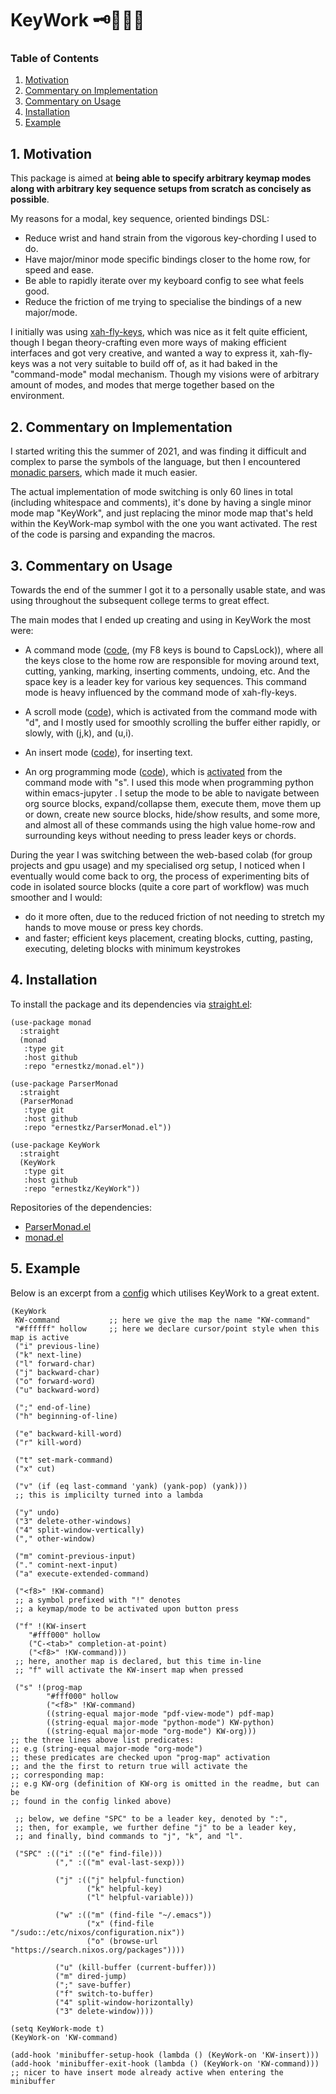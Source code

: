 # KeyWork 🗝️👷🏼‍♂️
### Table of Contents
1. [Motivation](#1motivation)
2. [Commentary on Implementation](#2commentary-on-implementation)
3. [Commentary on Usage](#3commentary-on-usage)
4. [Installation](#4installation)
5. [Example](#5example)

## 1. Motivation
This package is aimed at **being able to specify arbitrary keymap modes along with arbitrary key sequence setups from scratch as concisely as possible**.

My reasons for a modal, key sequence, oriented bindings DSL:
- Reduce wrist and hand strain from the vigorous key-chording I used to do.
- Have major/minor mode specific bindings closer to the home row, for speed and ease.
- Be able to rapidly iterate over my keyboard config to see what feels good.
- Reduce the friction of me trying to specialise the bindings of a new major/mode.

I initially was using [xah-fly-keys](https://github.com/xahlee/xah-fly-keys), which was nice as it felt quite efficient, though I began theory-crafting even more ways of making efficient interfaces and got very creative, and wanted a way to express it, xah-fly-keys was a not very suitable to build off of, as it had baked in the "command-mode" modal mechanism. Though my visions were of arbitrary amount of modes, and modes that merge together based on the environment.

## 2. Commentary on Implementation
I started writing this the summer of 2021, and was finding it difficult and complex to parse the symbols of the language, but then I encountered [monadic parsers](https://github.com/ErnestKz/ParserMonad.el), which made it much easier.

The actual implementation of mode switching is only 60 lines in total (including whitespace and comments), it's done by having a single minor mode map "KeyWork", and just replacing the minor mode map that's held within the KeyWork-map symbol with the one you want activated. The rest of the code is parsing and expanding the macros.

## 3. Commentary on Usage
Towards the end of the summer I got it to a personally usable state, and was using throughout the subsequent college terms to great effect.

The main modes that I ended up creating and using in KeyWork the most were:

- A command mode ([code](https://github.com/ErnestKz/SystemConfig/blob/e27372d722e99aa12465ed37f0b02038c63d2d0d/Emacs/.emacs#L418), (my F8 keys is bound to CapsLock)), where all the keys close to the home row are responsible for moving around text, cutting, yanking, marking, inserting comments, undoing, etc. And the space key is a leader key for various key sequences. This command mode is heavy influenced by the command mode of xah-fly-keys.

- A scroll mode ([code](https://github.com/ErnestKz/SystemConfig/blob/e27372d722e99aa12465ed37f0b02038c63d2d0d/Emacs/.emacs#L483)), which is activated from the command mode with "d", and I mostly used for smoothly scrolling the buffer either rapidly, or slowly, with (j,k), and (u,i).

- An insert mode ([code](https://github.com/ErnestKz/SystemConfig/blob/e27372d722e99aa12465ed37f0b02038c63d2d0d/Emacs/.emacs#L469)), for inserting text.

- An org programming mode ([code](https://github.com/ErnestKz/SystemConfig/blob/e27372d722e99aa12465ed37f0b02038c63d2d0d/Emacs/.emacs#L599)), which is [activated](https://github.com/ErnestKz/SystemConfig/blob/e27372d722e99aa12465ed37f0b02038c63d2d0d/Emacs/.emacs#L474) from the command mode with "s". I used this mode when programming python within emacs-jupyter . I setup the mode to be able to navigate between org source blocks, expand/collapse them, execute them, move them up or down, create new source blocks, hide/show results, and some more, and almost all of these commands using the high value home-row and surrounding keys without needing to press leader keys or chords.

During the year I was switching between the web-based colab (for group projects and gpu usage) and my specialised org setup, I noticed when I eventually would come back to org, the process of experimenting bits of code in isolated source blocks (quite a core part of workflow) was much smoother and I would:
- do it more often, due to the reduced friction of not needing to stretch my hands to move mouse or press key chords. 
- and faster; efficient keys placement, creating blocks, cutting, pasting, executing, deleting blocks with minimum keystrokes

## 4. Installation
To install the package and its dependencies via [straight.el](https://github.com/radian-software/straight.el):
```
(use-package monad
  :straight
  (monad
   :type git
   :host github
   :repo "ernestkz/monad.el"))

(use-package ParserMonad
  :straight
  (ParserMonad
   :type git
   :host github
   :repo "ernestkz/ParserMonad.el"))

(use-package KeyWork
  :straight
  (KeyWork
   :type git
   :host github
   :repo "ernestkz/KeyWork"))
```
Repositories of the dependencies:
- [ParserMonad.el](https://github.com/ErnestKz/ParserMonad.el)
- [monad.el](https://github.com/ErnestKz/monad.el)

## 5. Example
Below is an excerpt from a [config](https://github.com/ErnestKz/SystemConfig/blob/e27372d722e99aa12465ed37f0b02038c63d2d0d/Emacs/.emacs#L418) which utilises KeyWork to a great extent.
```
(KeyWork
 KW-command           ;; here we give the map the name "KW-command"
 "#ffffff" hollow     ;; here we declare cursor/point style when this map is active
 ("i" previous-line)
 ("k" next-line)
 ("l" forward-char)
 ("j" backward-char)
 ("o" forward-word)
 ("u" backward-word)

 (";" end-of-line)
 ("h" beginning-of-line)
 
 ("e" backward-kill-word)
 ("r" kill-word)

 ("t" set-mark-command)
 ("x" cut)
 
 ("v" (if (eq last-command 'yank) (yank-pop) (yank)))
 ;; this is implicilty turned into a lambda
 
 ("y" undo)
 ("3" delete-other-windows)
 ("4" split-window-vertically)
 ("," other-window)

 ("m" comint-previous-input)
 ("." comint-next-input)
 ("a" execute-extended-command)
 
 ("<f8>" !KW-command)
 ;; a symbol prefixed with "!" denotes
 ;; a keymap/mode to be activated upon button press

 ("f" !(KW-insert     
	"#fff000" hollow
	("C-<tab>" completion-at-point)
	("<f8>" !KW-command)))
 ;; here, another map is declared, but this time in-line
 ;; "f" will activate the KW-insert map when pressed

 ("s" !(prog-map
        "#fff000" hollow
		("<f8>" !KW-command)
		((string-equal major-mode "pdf-view-mode") pdf-map)
		((string-equal major-mode "python-mode") KW-python)
		((string-equal major-mode "org-mode") KW-org)))
;; the three lines above list predicates:
;; e.g (string-equal major-mode "org-mode") 
;; these predicates are checked upon "prog-map" activation
;; and the the first to return true will activate the 
;; corresponding map: 
;; e.g KW-org (definition of KW-org is omitted in the readme, but can be 
;; found in the config linked above)

 ;; below, we define "SPC" to be a leader key, denoted by ":",
 ;; then, for example, we further define "j" to be a leader key,
 ;; and finally, bind commands to "j", "k", and "l".
 
 ("SPC" :(("i" :(("e" find-file)))
	      ("," :(("m" eval-last-sexp)))
		  
	      ("j" :(("j" helpful-function)
		         ("k" helpful-key)
		         ("l" helpful-variable)))
	  
	      ("w" :(("m" (find-file "~/.emacs"))
		         ("x" (find-file "/sudo::/etc/nixos/configuration.nix"))
		         ("o" (browse-url "https://search.nixos.org/packages"))))

	      ("u" (kill-buffer (current-buffer)))
	      ("m" dired-jump)
	      (";" save-buffer)
	      ("f" switch-to-buffer)
	      ("4" split-window-horizontally)
	      ("3" delete-window))))
	  
(setq KeyWork-mode t)
(KeyWork-on 'KW-command)

(add-hook 'minibuffer-setup-hook (lambda () (KeyWork-on 'KW-insert)))
(add-hook 'minibuffer-exit-hook (lambda () (KeyWork-on 'KW-command)))
;; nicer to have insert mode already active when entering the minibuffer
```
